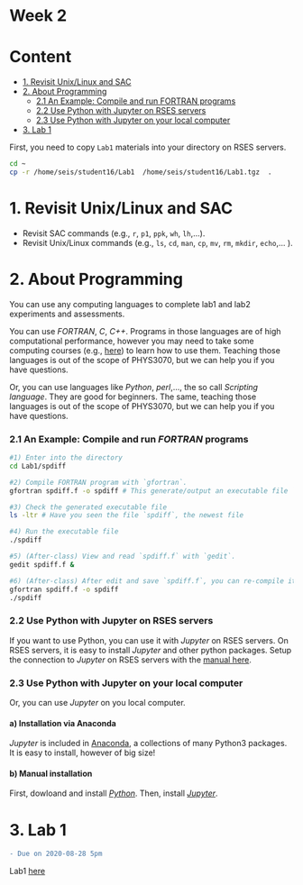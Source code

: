 Week 2
======

# Content
- [1. Revisit Unix/Linux and SAC](https://github.com/sheng09/PHYS3070-2020/blob/master/Week2/README.md#1-revisit-unixlinux-and-sac)
- [2. About Programming](https://github.com/sheng09/PHYS3070-2020/blob/master/Week2/README.md#2-about-programming)
  - [2.1 An Example: Compile and run FORTRAN programs](https://github.com/sheng09/PHYS3070-2020/blob/master/Week2/README.md#21-an-example-compile-and-run-fortran-programs)
  - [2.2 Use Python with Jupyter on RSES servers](https://github.com/sheng09/PHYS3070-2020/blob/master/Week2/README.md#22-use-python-with-jupyter-on-rses-servers)
  - [2.3 Use Python with Jupyter on your local computer](https://github.com/sheng09/PHYS3070-2020/blob/master/Week2/README.md#23-use-python-with-jupyter-on-your-local-computer)
- [3. Lab 1](https://github.com/sheng09/PHYS3070-2020/tree/master/Week2#3-lab-1)


First, you need to copy `Lab1` materials into your directory on RSES servers.
```bash
cd ~
cp -r /home/seis/student16/Lab1  /home/seis/student16/Lab1.tgz  .
```

# 1. Revisit Unix/Linux and SAC
- Revisit SAC commands (e.g., `r`, `p1`, `ppk`, `wh`, `lh`,...).
- Revisit Unix/Linux commands (e.g., `ls`, `cd`, `man`, `cp`, `mv`, `rm`, `mkdir`, `echo`,... ).

# 2. About Programming
You can use any computing languages to complete lab1 and lab2 experiments and assessments. 

You can use *FORTRAN*, *C*, *C++*. Programs in those languages are of high computational performance, however you may need to take some computing courses (e.g., [here](https://www.coursera.org/learn/c-for-everyone)) to learn how to use them. Teaching those languages is out of the scope of PHYS3070, but we can help you if you have questions.

Or, you can use languages like *Python*, *perl*,..., the so call *Scripting language*. They are good for beginners. The same, teaching those languages is out of the scope of PHYS3070, but we can help you if you have questions.

### 2.1 An Example: Compile and run *FORTRAN* programs
```bash
#1) Enter into the directory 
cd Lab1/spdiff

#2) Compile FORTRAN program with `gfortran`. 
gfortran spdiff.f -o spdiff # This generate/output an executable file `spdiff`

#3) Check the generated executable file
ls -ltr # Have you seen the file `spdiff`, the newest file

#4) Run the executable file
./spdiff

#5) (After-class) View and read `spdiff.f` with `gedit`.
gedit spdiff.f &

#6) (After-class) After edit and save `spdiff.f`, you can re-compile it and run it.
gfortran spdiff.f -o spdiff
./spdiff
```

### 2.2 Use Python with Jupyter on RSES servers
If you want to use Python, you can use it with *Jupyter* on RSES servers. On RSES servers, it is easy to install *Jupyter* and other python packages. Setup the connection to *Jupyter* on RSES servers with the [manual here](https://github.com/sheng09/PHYS3070-2020/blob/master/Week2/Connect-Jupyter.md#connect-to-remote-jupyter-server-from-your-computer).

### 2.3 Use Python with Jupyter on your local computer
Or, you can use *Jupyter* on you local computer.

#### a) Installation via Anaconda
*Jupyter* is included in [Anaconda](https://www.anaconda.com/), a collections of many Python3 packages. It is easy to install, however of big size!

#### b) Manual installation
First, dowloand and install [*Python*](https://www.python.org/downloads/). Then, install [*Jupyter*](https://jupyter.org/install).

# 3. Lab 1
```diff
- Due on 2020-08-28 5pm
```
 Lab1 [here](https://github.com/sheng09/PHYS3070-2020/blob/master/Week2/Lab1.md#lab-exercise-1-location-of-a-local-earthquake)


